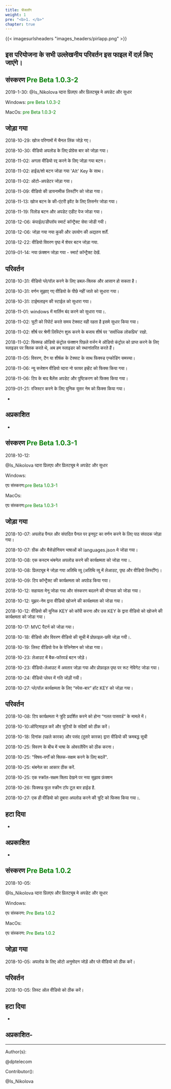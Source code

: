 ```yaml
---
title: चेंजलॉग
weight: 1
pre: "<b>1. </b>"
chapter: true
---
```


{{< imagesurlsheaders "images_headers/pirlapp.png"  >}}

## इस परियोजना के सभी उल्लेखनीय परिवर्तन इस फाइल में दर्ज़ किए जाएंगे।

## संस्करण <span style="color:green">Pre Beta 1.0.3-2</span>

2019-1-30:
@Is_Nikolova व्दारा प्रिलएप और प्रिलट्यूब मे अपडेट और सुधार

Windows:
<span style="color:green">pre Beta 1.0.3-2</span>

MacOs:
<span style="color:green">pre Beta 1.0.3-2</span>

## जोड़ा गया

2018-10-29: खोज परिणामों में चैनल लिंक जोड़े गए।

2018-10-30: वीडियो अपलोड के लिए प्रोग्रेस बार को जोड़ा गया।

2018-11-02: अगला वीडियो रद्द करने के लिए जोड़ा गया बटन।

2018-11-02: हाईड/शो बटन जोडा गया 'Alt' Key के साथ।

2018-11-02: ऑटो-अपडेटर जोड़ा गया।

2018-11-09: वीडियो की डायनामीक लिस्टींग को जोडा गया।

2018-11-13: खोज बटन के की-एंटरी इवेंट के लिए लिसर्नर जोडा गया।

2018-11-19: रिलोड बटन और अपडेट एडीट पेज जोडा गया।

2018-12-06: कंपाईल/डीप्लॉय स्मार्ट कॉन्ट्रैक्ट सेवा जोडी गयी।

2018-12-06: जोड़ा गया नया कुकी और उपयोग की अद्यतन शर्तें.

2018-12-22: वीडियो विवरण पृष्ठ में शेयर बटन जोड़ा गया.

2019-01-14: नया फ़ंक्शन जोड़ा गया - स्मार्ट कॉन्ट्रैक्ट देखें.

## परिवर्तन

2018-10-31: वीडियो प्ले/पॉज़ करने के लिए डबल-क्लिक और आसान हो सकता है।

2018-10-31: वर्णन सुझाए गए वीडियो के पीछे नहीं जाते को सुधारा गया।

2018-10-31: टाईमलाइन की स्टाईल को सुधारा गया।

2018-11-01: windows में मार्लिन बंद करने को सुधारा गया।.

2018-11-02: त्रुटी को रिपोर्ट करते समय टेक्सट वही रहता है इसमे सुधार किया गया।

2018-11-02: शीर्ष पर श्रेणी लिस्टिंग शुरू करने के बजाय शीर्ष पर 'सर्वाधिक लोकप्रिय' रखो.

2018-11-02: फिक्स्ड ऑडियो कंट्रोल फंक्शन पिछले वर्जन मे ऑडियो कंट्रोल को प्राप्त करने के लिए स्लाइडर पर क्लिक करते थे, अब हम स्लाइडर को स्थानांतरित करते हैं।

2018-11-05: विवरण, टैग या शीर्षक के टेक्सट के साथ फिक्स्ड एन्कोडिंग समस्या।

2018-11-06: न्यु सजेशन वीडियो व्दारा नो फायर इव्हेंट को फिक्स किया गया।

2018-11-06: टिप के बाद बैलेंस अपडेट और पुष्टिकरण को फिक्स किया गया।

2019-01-21: रजिस्टर करने के लिए युनिक युसर नेम को फिक्स किया गया।

-

## अप्रकाशित

-

## संस्करण <span style="color:green">Pre Beta 1.0.3-1</span>

2018-10-12:

@Is_Nikolova व्दारा प्रिलएप और प्रिलट्यूब मे अपडेट और सुधार

Windows:

एप संस्करण:<span style="color:green">pre Beta 1.0.3-1</span>

MacOs:

एप संस्करण:<span style="color:green">pre Beta 1.0.3-1</span>

## जोड़ा गया

2018-10-07: अपलोड पैनल और संपादित पैनल पर इनपुट का वर्णन करने के लिए पाठ संपादक जोड़ा गया।

2018-10-07: ग्रीक और मैसेडोनियन भाषाओं को languages.json मे जोडा गया।

2018-10-08: एक कस्टम थंबनेल अपलोड करने की कार्यक्षमता को जोडा गया।.

2018-10-08: प्रिलट्यूब मे जोड़ा गया अतिथि व्यु (अतिथि व्यु में लेआउट, पृष्ठ और वीडियो लिस्टींग)।

2018-10-09: टिप कॉन्ट्रैक्ट की कार्यक्षमता को अपग्रेड किया गया।

2018-10-12: सहायता मेनू जोडा गया और संस्करण बदलने की योग्यता को जोडा गया।

2018-10-12: युझर-नेम द्वारा वीडियो खोजने की कार्यक्षमता को जोडा गया।

2018-10-12: वीडियो की युनिक KEY को कॉपी करना और उस KEY के द्वारा वीडियो को खोजने की कार्यक्षमता को जोडा गया।

2018-10-17: MVC पैटर्न को जोडा गया।

2018-10-18: वीडियो और विवरण वीडियो की सूची में प्रोफ़ाइल-छवि जोड़ा गयी।.

2018-10-19: लिस्ट वीडियो पेज के पेजिनेशन को जोडा गया।

2018-10-23: लेआउट में बैक-फॉरवर्ड बटन जोड़े।

2018-10-23: वीडियो-लेआउट में अवतार जोड़ा गया और प्रोफ़ाइल पृष्ठ पर रूट नेविगेट जोडा गया।

2018-10-24: वीडियो प्लेयर में गति जोड़ी गयी।

2018-10-27: प्ले/पॉज़ कार्यक्षमता के लिए “स्पेस-बार“ हॉट KEY को जोड़ा गया।

## परिवर्तन

2018-10-08: टिप कार्यक्षमता ने त्रुटि प्रदर्शित करने को होना “गलत पासवर्ड“ के मामले में।

2018-10-10:ऑप्टिमाइज़ करें और त्रुटियों के संदेशों को ठीक करें।

2018-10-18: दिनांक (पहले कारक) और पसंद (दूसरे कारक) द्वारा वीडियो की क्रमबद्ध सूची

2018-10-25: विवरण के बीच में भाषा के ओवरलैपिंग को ठीक करना।

2018-10-25: "विषय-वर्गों को क्लिक-सक्षम करने के लिए बदलें".

2018-10-25: थंबनेल का आकार ठीक करें.

2018-10-25: एक स्क्रॉल-सक्षम क्लिप देखने पर नया सुझाव फ़ंक्शन

2018-10-26: फिक्स्ड फुल स्क्रीन टॉप टूल बार हाईड है.

2018-10-27: एक ही वीडियो को दुबारा अपलोड करने की त्रुटि को फिक्स किया गया।.

## हटा दिया

-

## अप्रकाशित

-

## संस्करण <span style="color:green">Pre Beta 1.0.2</span>

2018-10-05:  

@Is_Nikolova व्दारा प्रिलएप और प्रिलट्यूब मे अपडेट और सुधार

Windows:  

एप संस्करण: <span style="color:green">Pre Beta 1.0.2</span>

MacOs:

एप संस्करण: <span style="color:green">Pre Beta 1.0.2</span>

## जोड़ा गया

2018-10-05: अपलोड के लिए ऑटो अनुमोदन जोड़ें और प्ले वीडियो को ठीक करें।

## परिवर्तन

2018-10-05: लिस्ट ऑल वीडियो को ठीक करें।

## हटा दिया

-

## अप्रकाशित-

---
Author(s):  

@dptelecom  

Contributor():

@Is_Nikolova
